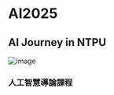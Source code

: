 # AI2025
## AI Journey in NTPU

![image](https://github.com/user-attachments/assets/69f1ad6c-9b4b-4e7e-a4e0-a72de03bf369)

### 人工智慧導論課程
